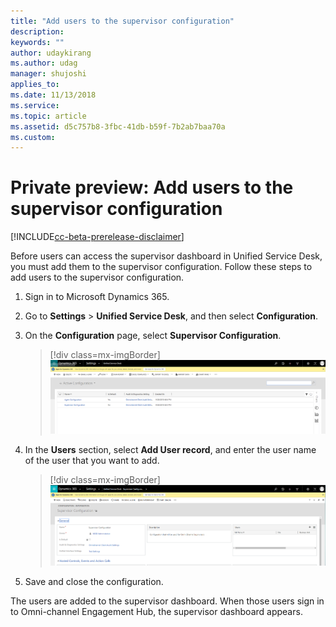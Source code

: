 ```yaml
---
title: "Add users to the supervisor configuration"
description: 
keywords: ""
author: udaykirang
ms.author: udag
manager: shujoshi
applies_to: 
ms.date: 11/13/2018
ms.service: 
ms.topic: article
ms.assetid: d5c757b8-3fbc-41db-b59f-7b2ab7baa70a
ms.custom: 
---
```

# Private preview: Add users to the supervisor configuration

[!INCLUDE[cc-beta-prerelease-disclaimer](../../includes/cc-beta-prerelease-disclaimer.md)]  

Before users can access the supervisor dashboard in Unified Service Desk, you must add them to the supervisor configuration. Follow these steps to add users to the supervisor configuration.

1. Sign in to Microsoft Dynamics 365.
2. Go to **Settings** \> **Unified Service Desk**, and then select **Configuration**.
3. On the **Configuration** page, select **Supervisor Configuration**.

    > [!div class=mx-imgBorder]
    > ![Select Supervisor Configuration](../media/oc-usd-supervisor-select-supervisor-configuration.png "Select Supervisor Configuration")

4. In the **Users** section, select **Add User record**, and enter the user name of the user that you want to add.

    > [!div class=mx-imgBorder]
    > ![Add users for the supervisor configuration](../media/oc-usd-supervisor-configuration-add-users.png "Add users for the supervisor configuration")

5. Save and close the configuration.

The users are added to the supervisor dashboard. When those users sign in to Omni-channel Engagement Hub, the supervisor dashboard appears.
